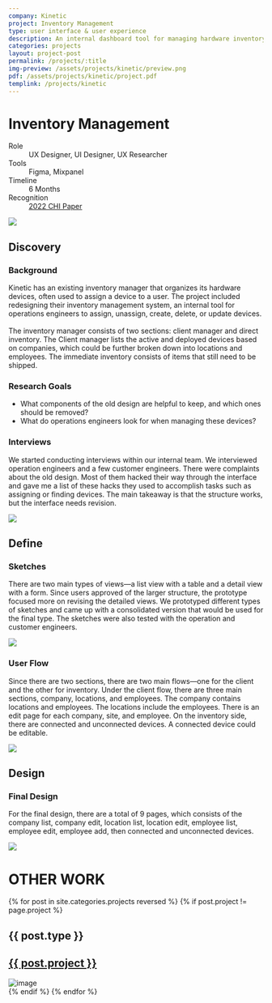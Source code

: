 ```yaml
---
company: Kinetic
project: Inventory Management
type: user interface & user experience
description: An internal dashboard tool for managing hardware inventory and users. 
categories: projects
layout: project-post
permalink: /projects/:title
img-preview: /assets/projects/kinetic/preview.png
pdf: /assets/projects/kinetic/project.pdf
templink: /projects/kinetic
---
```


<!-- Project Section -->
<h1 class="main-title">Inventory Management</h1>
<section class="container-section fade-in">
    <div class="project-content">
      <section>
        <dl>
          <div>
            <dt>Role</dt>
            <dd>UX Designer, UI Designer, UX Researcher</dd>
          </div>
          <div>
            <dt>Tools</dt>
            <dd>Figma, Mixpanel</dd>
          </div>
          <div>
            <dt>Timeline</dt>
            <dd>6 Months</dd>
          </div>
          <div>
            <dt>Recognition</dt>
            <dd><a href="https://dl.acm.org/doi/abs/10.1145/3491102.3502101">2022 CHI Paper</a></dd>
          </div>
        </dl>
        <img src="/assets/projects/kinetic/kinetic-01.png"/>
      </section>
      <section>
        <h2>Discovery</h2>
        <h3>Background</h3>
        <p>Kinetic has an existing inventory manager that organizes its hardware devices, often used to assign a device to a user. The project included redesigning their inventory management system, an internal tool for operations engineers to assign, unassign, create, delete, or update devices. 
        <br><br>
        The inventory manager consists of two sections: client manager and direct inventory. The Client manager lists the active and deployed devices based on companies, which could be further broken down into locations and employees. The immediate inventory consists of items that still need to be shipped.
        </p>
        <h3>Research Goals</h3>
        <ul>
        	<li>What components of the old design are helpful to keep, and which ones should be removed?</li>
        	<li>What do operations engineers look for when managing these devices?</li>
        </ul>
        <h3>Interviews</h3>
        <p>We started conducting interviews within our internal team. We interviewed operation engineers and a few customer engineers. There were complaints about the old design. Most of them hacked their way through the interface and gave me a list of these hacks they used to accomplish tasks such as assigning or finding devices. The main takeaway is that the structure works, but the interface needs revision.
    	</p>
        <img src="/assets/projects/kinetic/kinetic-02.png"/>
      </section>
      <section>
        <h2>Define</h2>
        <h3>Sketches</h3>
        <p>There are two main types of views—a list view with a table and a detail view with a form. Since users approved of the larger structure, the prototype focused more on revising the detailed views. We prototyped different types of sketches and came up with a consolidated version that would be used for the final type. The sketches were also tested with the operation and customer engineers.</p>
        <img src="/assets/projects/kinetic/kinetic-03.png"/>
        <h3>User Flow</h3>
        <p>Since there are two sections, there are two main flows—one for the client and the other for inventory. Under the client flow, there are three main sections, company, locations, and employees. The company contains locations and employees. The locations include the employees. There is an edit page for each company, site, and employee. On the inventory side, there are connected and unconnected devices. A connected device could be editable.        	
        </p>
        <img src="/assets/projects/kinetic/kinetic-04.png"/>
      </section>
      <section>
        <h2>Design</h2>
        <h3>Final Design</h3>
        <p>For the final design, there are a total of 9 pages, which consists of the company list, company edit, location list, location edit, employee list, employee edit, employee add, then connected and unconnected devices.
        </p>
        <img src="/assets/projects/kinetic/kinetic-04.png"/>
      </section>
    </div>
</section>

<!-- More Designs -->
<h1 class="main-title">OTHER WORK</h1>
<section class="container-section fade-in">
    <div class="other-design">
        {% for post in site.categories.projects reversed %}
          {% if post.project != page.project %}
            <div class="small-card">
                <div class="description">
                    <h1>{{ post.type }}</h1>      
                    <a class="external-links" temp="{{ site.url | append: post.templink }}" href="">
                        <h2>{{ post.project }}</h2>
                    </a>                      
                </div>
                <img src="{{ post.img-preview }}" alt="image" 
                             id="{{ "-modal-button" | prepend: forloop.index }}">
             </div>
            {% endif %}
        {% endfor %}
    </div>
</section>

